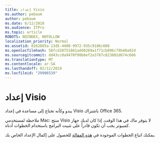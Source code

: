 ```yaml
---
title: إعداد Visio
ms.author: pebaum
author: pebaum
ms.date: 6/12/2018
ms.audience: ITPro
ms.topic: article
ROBOTS: NOINDEX, NOFOLLOW
localization_priority: Normal
ms.assetid: 0162885a-13d5-4400-9972-935c9186c608
ms.openlocfilehash: 58fcd20751861add0269a1f71cb896c79b48a92d
ms.sourcegitcommit: dd43cc0a9470f98b8ef2a3787c823801d674c666
ms.translationtype: MT
ms.contentlocale: ar-SA
ms.lasthandoff: 02/12/2019
ms.locfileid: "29906539"
---
```

# <a name="setting-up-visio"></a>إعداد Visio

يبدو وكأنه تحتاج إلى مساعدة في إعداد Visio باشتراك Office 365.
  
ملاحظة لمستخدمي Mac: منتج Visio لا يتوفر ماك في هذا الوقت. إذا كان لديك جهاز كمبيوتر يجب أن تكون قادراً على تثبيت البرامج باستخدام الخطوات أدناه.
  
يمكنك اتباع الخطوات الموجودة في [هذه المقالة](https://support.office.com/article/f98f21e3-aa02-4827-9167-ddab5b025710.aspx) للحصول على إكمال الإعداد الخاص بك. 
  

